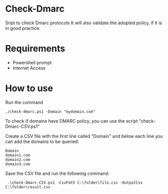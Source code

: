 # Check-Dmarc
Sript to check Dmarc protocols
It will also validate the adopted policy, if it is in good practice.

# Requirements
- Powershell prompt
- Internet Access

# How to use
Run the command
```
./check-dmarc.ps1 -Domain "mydomain.com"
```
To check if domains have DMARC policy, you can use the script "check-Dmarc-CSV.ps1"

Create a CSV file with the first line called "Domain" and below each line you can add the domains to be queried:
```
Domain
domain1.com
domain2.com
domain3.com
```
Save the CSV file and run the following command:
```
 .\check-Dmarc-CSV.ps1 -CsvPath C:\folder\file.csv -OutputCsv C:\folder\result.csv
 ```